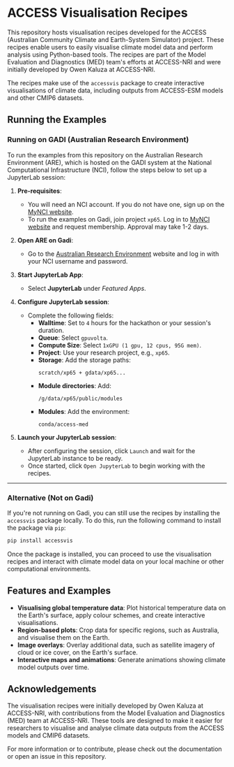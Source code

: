 # ACCESS Visualisation Recipes

This repository hosts visualisation recipes developed for the ACCESS (Australian Community Climate and Earth-System Simulator) project. These recipes enable users to easily visualise climate model data and perform analysis using Python-based tools. The recipes are part of the Model Evaluation and Diagnostics (MED) team's efforts at ACCESS-NRI and were initially developed by Owen Kaluza at ACCESS-NRI.

The recipes make use of the `accessvis` package to create interactive visualisations of climate data, including outputs from ACCESS-ESM models and other CMIP6 datasets.

## Running the Examples

### Running on GADI (Australian Research Environment)

To run the examples from this repository on the Australian Research Environment (ARE), which is hosted on the GADI system at the National Computational Infrastructure (NCI), follow the steps below to set up a JupyterLab session:

1. **Pre-requisites**:
   - You will need an NCI account. If you do not have one, sign up on the [MyNCI website](https://my.nci.org.au).
   - To run the examples on Gadi, join project `xp65`. Log in to [MyNCI website](https://my.nci.org.au) and request membership. Approval may take 1-2 days.

2. **Open ARE on Gadi**:
   - Go to the [Australian Research Environment](https://are-auth.nci.org.au/) website and log in with your NCI username and password.

3. **Start JupyterLab App**:
   - Select **JupyterLab** under *Featured Apps*.

4. **Configure JupyterLab session**:
   - Complete the following fields:
     - **Walltime**: Set to `4` hours for the hackathon or your session's duration.
     - **Queue**: Select `gpuvolta`.
     - **Compute Size**: Select `1xGPU (1 gpu, 12 cpus, 95G mem)`.
     - **Project**: Use your research project, e.g., `xp65`.
     - **Storage**: Add the storage paths:
       ```
       scratch/xp65 + gdata/xp65...
       ```
     - **Module directories**: Add:
       ```
       /g/data/xp65/public/modules
       ```
     - **Modules**: Add the environment:
       ```
       conda/access-med
       ```

5. **Launch your JupyterLab session**:
   - After configuring the session, click `Launch` and wait for the JupyterLab instance to be ready.
   - Once started, click `Open JupyterLab` to begin working with the recipes.

---

### Alternative (Not on Gadi)

If you're not running on Gadi, you can still use the recipes by installing the `accessvis` package locally. To do this, run the following command to install the package via `pip`:

```bash
pip install accessvis
```

Once the package is installed, you can proceed to use the visualisation recipes and interact with climate model data on your local machine or other computational environments.

## Features and Examples

- **Visualising global temperature data**: Plot historical temperature data on the Earth's surface, apply colour schemes, and create interactive visualisations.
- **Region-based plots**: Crop data for specific regions, such as Australia, and visualise them on the Earth.
- **Image overlays**: Overlay additional data, such as satellite imagery of cloud or ice cover, on the Earth's surface.
- **Interactive maps and animations**: Generate animations showing climate model outputs over time.

## Acknowledgements

The visualisation recipes were initially developed by Owen Kaluza at ACCESS-NRI, with contributions from the Model Evaluation and Diagnostics (MED) team at ACCESS-NRI. These tools are designed to make it easier for researchers to visualise and analyse climate data outputs from the ACCESS models and CMIP6 datasets.

For more information or to contribute, please check out the documentation or open an issue in this repository.